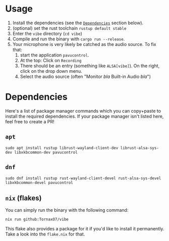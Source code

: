 # Usage

1. Install the dependencies (see the [`Dependencies`](https://github.com/TornaxO7/vibe/blob/main/USAGE.md#dependencies) section below).
2. (optional) set the rust toolchain `rustup default stable`
3. Enter the `vibe` directory (`cd vibe`)
4. Compile and run the binary with `cargo run --release`.
5. Your microphone is very likely be catched as the audio source.
   To fix that:
   1. start the application `pavucontrol`.
   2. At the top: Click on `Recording`
   3. There should be an entry (something like `ALSA[vibe]`). On the right, click on the drop down menu.
   4. Select the audio source (often "Monitor _bla_ Built-in Audio _bla_")

# Dependencies

Here's a list of package manager commands which you can copy+paste to install the required dependencies.
If your package manager isn't listed here, feel free to create a PR!

## `apt`

```
sudo apt install rustup librust-wayland-client-dev librust-alsa-sys-dev libxkbcommon-dev pavucontrol
```

## `dnf`

```
sudo dnf install rustup rust-wayland-client-devel rust-alsa-sys-devel libxkbcommon-devel pavucontrol
```

## `nix` (flakes)

You can simply run the binary with the following command:

```
nix run github:TornaxO7/vibe
```

This flake also provides a package for it if you'd like to install it permanently. Take a look into the `flake.nix` for that.
